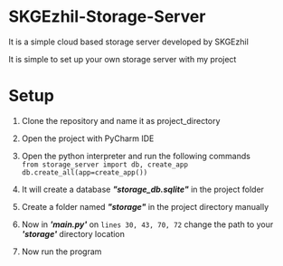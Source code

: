 # SKGEzhil-Storage-Server

It is a simple cloud based storage server developed by SKGEzhil

It is simple to set up your own storage server with my project

# Setup

1. Clone the repository and name it as project_directory
2. Open the project with PyCharm IDE
3. Open the python interpreter and run the following commands<br>
```from storage_server import db, create_app```<br>
   ```db.create_all(app=create_app())```<br>
    
4. It will create a database ***"storage_db.sqlite"*** in the project folder
5. Create a folder named ***"storage"*** in the project directory manually
6. Now in ***'main.py'*** on ```lines 30, 43, 70, 72``` change the path to your ***'storage'*** directory location
7. Now run the program

